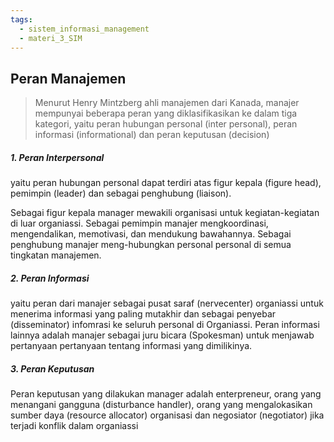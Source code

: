 ```yaml
---
tags:
  - sistem_informasi_management
  - materi_3_SIM
---
```


## Peran Manajemen

> Menurut Henry Mintzberg ahli manajemen dari Kanada, manajer mempunyai beberapa peran yang diklasifikasikan ke dalam tiga kategori, yaitu peran hubungan personal (inter personal), peran informasi (informational) dan peran keputusan (decision)

##### 1. Peran Interpersonal

yaitu peran hubungan personal dapat terdiri atas figur kepala (figure head), pemimpin (leader) dan sebagai penghubung (liaison). 

Sebagai figur kepala manager mewakili organisasi untuk kegiatan-kegiatan di luar organiassi. Sebagai pemimpin manajer mengkoordinasi, mengendalikan, memotivasi, dan mendukung bawahannya. Sebagai penghubung manajer meng-hubungkan personal personal di semua tingkatan manajemen.

##### 2. Peran Informasi

yaitu peran dari manajer sebagai pusat saraf (nervecenter) organiassi untuk menerima informasi yang paling mutakhir dan sebagai penyebar (disseminator) infomrasi ke seluruh personal di Organiassi. Peran informasi lainnya adalah manajer sebagai juru bicara (Spokesman) untuk menjawab pertanyaan pertanyaan tentang informasi yang dimilikinya.

##### 3. Peran Keputusan

Peran keputusan yang dilakukan manager adalah enterpreneur, orang yang menangani gangguna (disturbance handler), orang yang mengalokasikan sumber daya (resource allocator) organisasi dan negosiator (negotiator) jika terjadi konflik dalam organiassi